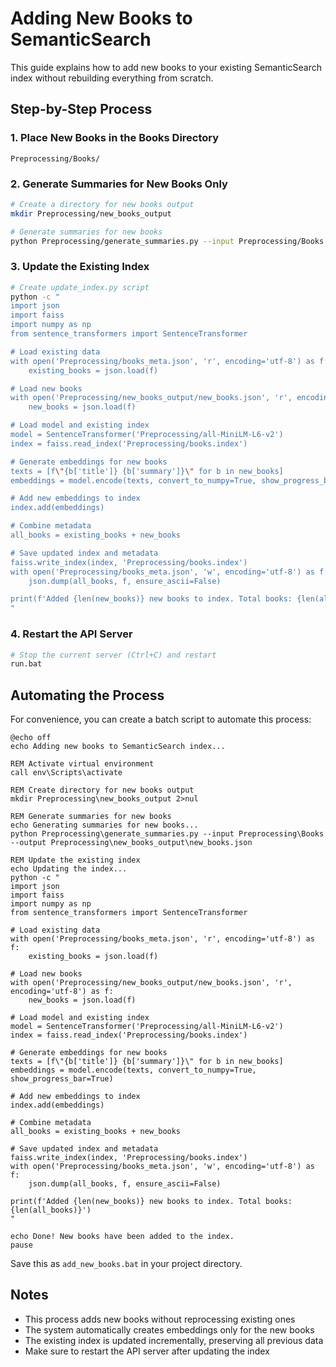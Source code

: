 # Adding New Books to SemanticSearch

This guide explains how to add new books to your existing SemanticSearch index without rebuilding everything from scratch.

## Step-by-Step Process

### 1. Place New Books in the Books Directory

```
Preprocessing/Books/
```

### 2. Generate Summaries for New Books Only

```bash
# Create a directory for new books output
mkdir Preprocessing/new_books_output

# Generate summaries for new books
python Preprocessing/generate_summaries.py --input Preprocessing/Books --output Preprocessing/new_books_output/new_books.json
```

### 3. Update the Existing Index

```bash
# Create update_index.py script
python -c "
import json
import faiss
import numpy as np
from sentence_transformers import SentenceTransformer

# Load existing data
with open('Preprocessing/books_meta.json', 'r', encoding='utf-8') as f:
    existing_books = json.load(f)

# Load new books
with open('Preprocessing/new_books_output/new_books.json', 'r', encoding='utf-8') as f:
    new_books = json.load(f)

# Load model and existing index
model = SentenceTransformer('Preprocessing/all-MiniLM-L6-v2')
index = faiss.read_index('Preprocessing/books.index')

# Generate embeddings for new books
texts = [f\"{b['title']} {b['summary']}\" for b in new_books]
embeddings = model.encode(texts, convert_to_numpy=True, show_progress_bar=True)

# Add new embeddings to index
index.add(embeddings)

# Combine metadata
all_books = existing_books + new_books

# Save updated index and metadata
faiss.write_index(index, 'Preprocessing/books.index')
with open('Preprocessing/books_meta.json', 'w', encoding='utf-8') as f:
    json.dump(all_books, f, ensure_ascii=False)

print(f'Added {len(new_books)} new books to index. Total books: {len(all_books)}')
"
```

### 4. Restart the API Server

```bash
# Stop the current server (Ctrl+C) and restart
run.bat
```

## Automating the Process

For convenience, you can create a batch script to automate this process:

```batch
@echo off
echo Adding new books to SemanticSearch index...

REM Activate virtual environment
call env\Scripts\activate

REM Create directory for new books output
mkdir Preprocessing\new_books_output 2>nul

REM Generate summaries for new books
echo Generating summaries for new books...
python Preprocessing\generate_summaries.py --input Preprocessing\Books --output Preprocessing\new_books_output\new_books.json

REM Update the existing index
echo Updating the index...
python -c "
import json
import faiss
import numpy as np
from sentence_transformers import SentenceTransformer

# Load existing data
with open('Preprocessing/books_meta.json', 'r', encoding='utf-8') as f:
    existing_books = json.load(f)

# Load new books
with open('Preprocessing/new_books_output/new_books.json', 'r', encoding='utf-8') as f:
    new_books = json.load(f)

# Load model and existing index
model = SentenceTransformer('Preprocessing/all-MiniLM-L6-v2')
index = faiss.read_index('Preprocessing/books.index')

# Generate embeddings for new books
texts = [f\"{b['title']} {b['summary']}\" for b in new_books]
embeddings = model.encode(texts, convert_to_numpy=True, show_progress_bar=True)

# Add new embeddings to index
index.add(embeddings)

# Combine metadata
all_books = existing_books + new_books

# Save updated index and metadata
faiss.write_index(index, 'Preprocessing/books.index')
with open('Preprocessing/books_meta.json', 'w', encoding='utf-8') as f:
    json.dump(all_books, f, ensure_ascii=False)

print(f'Added {len(new_books)} new books to index. Total books: {len(all_books)}')
"

echo Done! New books have been added to the index.
pause
```

Save this as `add_new_books.bat` in your project directory.

## Notes

- This process adds new books without reprocessing existing ones
- The system automatically creates embeddings only for the new books
- The existing index is updated incrementally, preserving all previous data
- Make sure to restart the API server after updating the index